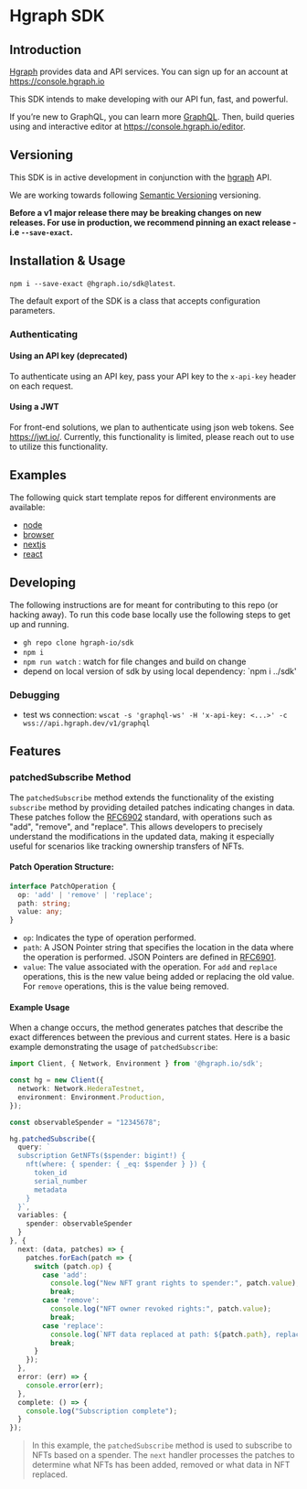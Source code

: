 # Hgraph SDK

## Introduction

[Hgraph](https://hgraph.io) provides data and API services. You can sign up for
an account at <https://console.hgraph.io>

This SDK intends to make developing with our API fun, fast, and powerful.

If you’re new to GraphQL, you can learn more [GraphQL](https://graphql.org/).
Then, build queries using and interactive editor at
<https://console.hgraph.io/editor>.

## Versioning

This SDK is in active development in conjunction with the
[hgraph](https://hgraph.io) API.

We are working towards following [Semantic Versioning](https://semver.org)
versioning.

**Before a v1 major release there may be breaking changes on new releases. For
use in production, we recommend pinning an exact release - i.e `--save-exact`.**

## Installation & Usage

`npm i --save-exact @hgraph.io/sdk@latest`.

The default export of the SDK is a class that accepts configuration parameters.

### Authenticating

#### Using an API key (deprecated)

To authenticate using an API key, pass your API key to the `x-api-key` header on
each request.

#### Using a JWT

For front-end solutions, we plan to authenticate using json web tokens. See
<https://jwt.io/>. Currently, this functionality is limited, please reach out to
use to utilize this functionality.

## Examples

The following quick start template repos for different environments are
available:

- [node](https://github.com/hgraph-io/nodejs-template)
- [browser](https://github.com/hgraph-io/browser-template)
- [nextjs](https://github.com/hgraph-io/nextjs-template)
- [react](https://github.com/hgraph-io/react-template)

## Developing

The following instructions are for meant for contributing to this repo (or
hacking away). To run this code base locally use the following steps to get up
and running.

- `gh repo clone hgraph-io/sdk`
- `npm i`
- `npm run watch` : watch for file changes and build on change
- depend on local version of sdk by using local dependency: `npm i ../sdk'

### Debugging

- test ws connection:
  `wscat -s 'graphql-ws' -H 'x-api-key: <...>' -c wss://api.hgraph.dev/v1/graphql`

## Features

### patchedSubscribe Method

The `patchedSubscribe` method extends the functionality of the existing `subscribe` method by providing detailed patches indicating changes in data. These patches follow the [RFC6902](https://datatracker.ietf.org/doc/html/rfc6902) standard, with operations such as "add", "remove", and "replace". This allows developers to precisely understand the modifications in the updated data, making it especially useful for scenarios like tracking ownership transfers of NFTs.


#### Patch Operation Structure:

```ts
interface PatchOperation {
  op: 'add' | 'remove' | 'replace';
  path: string;
  value: any;
}
```

- `op`: Indicates the type of operation performed.
- `path`: A JSON Pointer string that specifies the location in the data where the operation is performed. JSON Pointers are defined in [RFC6901](https://datatracker.ietf.org/doc/html/rfc6901).
- `value`: The value associated with the operation. For `add` and `replace` operations, this is the new value being added or replacing the old value. For `remove` operations, this is the value being removed.

#### Example Usage

When a change occurs, the method generates patches that describe the exact differences between the previous and current states. Here is a basic example demonstrating the usage of `patchedSubscribe`:

```ts
import Client, { Network, Environment } from '@hgraph.io/sdk';

const hg = new Client({
  network: Network.HederaTestnet,
  environment: Environment.Production,
});

const observableSpender = "12345678";

hg.patchedSubscribe({
  query: `
  subscription GetNFTs($spender: bigint!) {
    nft(where: { spender: { _eq: $spender } }) {
      token_id
      serial_number
      metadata
    }
  }`,
  variables: {
    spender: observableSpender
  }
}, {
  next: (data, patches) => {
    patches.forEach(patch => {
      switch (patch.op) {
        case 'add':
          console.log("New NFT grant rights to spender:", patch.value);
          break;
        case 'remove':
          console.log("NFT owner revoked rights:", patch.value);
          break;
        case 'replace':
          console.log(`NFT data replaced at path: ${patch.path}, replaced value:`, patch.value);
          break;
      }
    });
  },
  error: (err) => {
    console.error(err);
  },
  complete: () => {
    console.log("Subscription complete");
  }
});
```

> In this example, the `patchedSubscribe` method is used to subscribe to NFTs based on a spender. The `next` handler processes the patches to determine what NFTs has been added, removed or what data in NFT replaced.